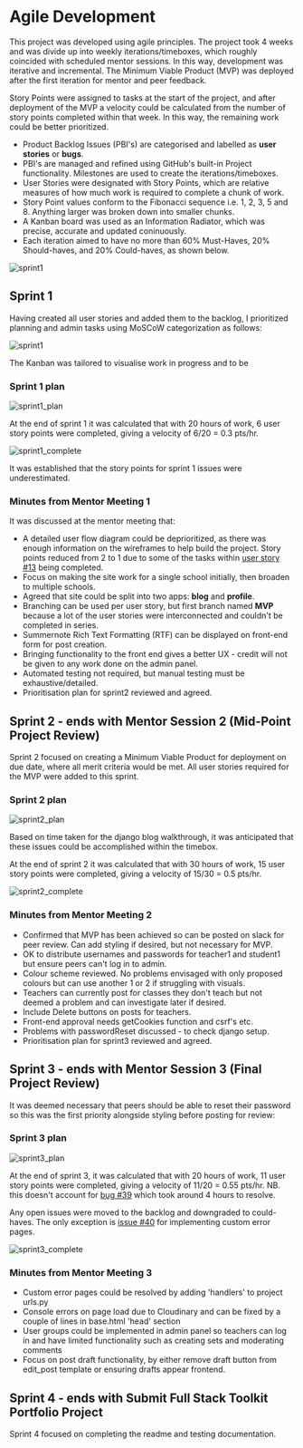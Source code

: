 # Agile Development

This project was developed using agile principles. The project took 4 weeks and was divide up into weekly iterations/timeboxes, which roughly coincided with scheduled mentor sessions. In this way, development was iterative and incremental. The Minimum Viable Product (MVP) was deployed after the first iteration for mentor and peer feedback.

Story Points were assigned to tasks at the start of the project, and after deployment of the MVP a velocity could be calculated from the number of story points completed within that week. In this way, the remaining work could be better prioritized.

- Product Backlog Issues (PBI's) are categorised and labelled as **user stories** or **bugs**.
- PBI's are managed and refined using GitHub's built-in Project functionality. Milestones are used to create the iterations/timeboxes.
- User Stories were designated with Story Points, which are relative measures of how much work is required to complete a chunk of work.
- Story Point values conform to the Fibonacci sequence i.e. 1, 2, 3, 5 and 8. Anything larger was broken down into smaller chunks.
- A Kanban board was used as an Information Radiator, which was precise, accurate and updated coninuously.
- Each iteration aimed to have no more than 60% Must-Haves, 20% Should-haves, and 20% Could-haves, as shown below.

![sprint1](/docs/sprints/distributing-priorities.png)

## Sprint 1

Having created all user stories and added them to the backlog, I prioritized planning and admin tasks using MoSCoW categorization as follows:

![sprint1](/docs/sprints/sprint1.png)

The Kanban was tailored to visualise work in progress and to be 

### Sprint 1 plan

![sprint1_plan](/docs/sprints/sprint1_plan.png)

At the end of sprint 1 it was calculated that with 20 hours of work, 6 user story points were completed, giving a velocity of 6/20 = 0.3 pts/hr.

![sprint1_complete](/docs/sprints/sprint1_complete.png)

It was established that the story points for sprint 1 issues were underestimated.

### Minutes from Mentor Meeting 1

It was discussed at the mentor meeting that:

- A detailed user flow diagram could be deprioritized, as there was enough information on the wireframes to help build the project. Story points reduced from 2 to 1 due to some of the tasks within [user story #13](https://github.com/alanjameschapman/whiteboard/issues/13) being completed.
- Focus on making the site work for a single school initially, then broaden to multiple schools.
- Agreed that site could be split into two apps: **blog** and **profile**.
- Branching can be used per user story, but first branch named **MVP** because a lot of the user stories were interconnected and couldn't be completed in series.
- Summernote Rich Text Formatting (RTF) can be displayed on front-end form for post creation.
- Bringing functionality to the front end gives a better UX - credit will not be given to any work done on the admin panel.
- Automated testing not required, but manual testing must be exhaustive/detailed.
- Prioritisation plan for sprint2 reviewed and agreed.

## Sprint 2 - ends with Mentor Session 2 (Mid-Point Project Review)

Sprint 2 focused on creating a Minimum Viable Product for deployment on due date, where all merit criteria would be met. All user stories required for the MVP were added to this sprint.

### Sprint 2 plan

![sprint2_plan](/docs/sprints/sprint2_plan.png)

Based on time taken for the django blog walkthrough, it was anticipated that these issues could be accomplished within the timebox.

At the end of sprint 2 it was calculated that with 30 hours of work, 15 user story points were completed, giving a velocity of 15/30 = 0.5 pts/hr.

![sprint2_complete](/docs/sprints/sprint2_complete.png)

### Minutes from Mentor Meeting 2

- Confirmed that MVP has been achieved so can be posted on slack for peer review. Can add styling if desired, but not necessary for MVP.
- OK to distribute usernames and passwords for teacher1 and student1 but ensure peers can't log in to admin.
- Colour scheme reviewed. No problems envisaged with only  proposed colours but can use another 1 or 2 if struggling with visuals.
- Teachers can currently post for classes they don't teach but not deemed a problem and can investigate later if desired.
- Include Delete buttons on posts for teachers.
- Front-end approval needs getCookies function and csrf's etc.
- Problems with passwordReset discussed - to check django setup.
- Prioritisation plan for sprint3 reviewed and agreed.

## Sprint 3 - ends with Mentor Session 3 (Final Project Review)

It was deemed necessary that peers should be able to reset their password so this was the first priority alongside styling before posting for review:

### Sprint 3 plan

![sprint3_plan](/docs/sprints/sprint3_plan.png)

At the end of sprint 3, it was calculated that with 20 hours of work, 11 user story points were completed, giving a velocity of 11/20 = 0.55 pts/hr. NB. this doesn't account for [bug #39](https://github.com/alanjameschapman/whiteboard/issues/39) which took around 4 hours to resolve.

Any open issues were moved to the backlog and downgraded to could-haves. The only exception is [issue #40](https://github.com/alanjameschapman/whiteboard/issues/40) for implementing custom error pages.

![sprint3_complete](/docs/sprints/sprint3_complete.png)

### Minutes from Mentor Meeting 3

- Custom error pages could be resolved by adding 'handlers' to project urls.py
- Console errors on page load due to Cloudinary and can be fixed by a couple of lines in base.html 'head' section
- User groups could be implemented in admin panel so teachers can log in and have limited functionality such as creating sets and moderating comments
- Focus on post draft functionality, by either remove draft button from edit_post template or ensuring drafts appear frontend.

## Sprint 4 - ends with Submit Full Stack Toolkit Portfolio Project

Sprint 4 focused on completing the readme and testing documentation.
